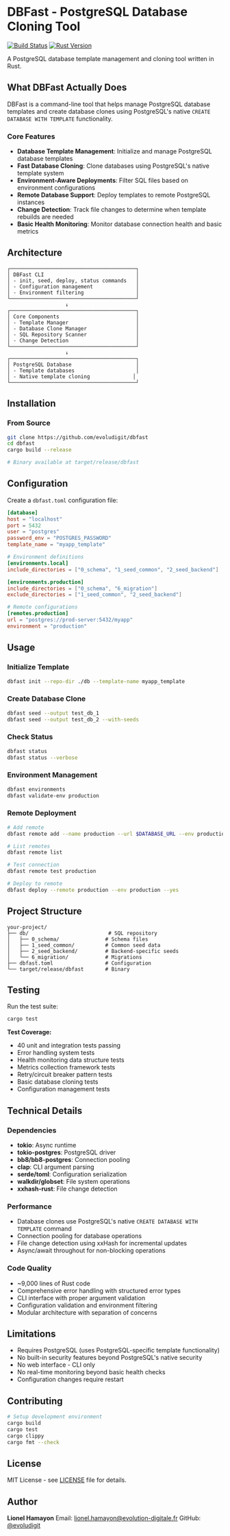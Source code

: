 # DBFast - PostgreSQL Database Cloning Tool

[![Build Status](https://img.shields.io/badge/tests-40%20passing-green)](https://github.com/evoludigit/dbfast/tree/main/tests)
[![Rust Version](https://img.shields.io/badge/rust-1.75%2B-orange)](https://www.rust-lang.org/)

A PostgreSQL database template management and cloning tool written in Rust.

## What DBFast Actually Does

DBFast is a command-line tool that helps manage PostgreSQL database templates and create database clones using PostgreSQL's native `CREATE DATABASE WITH TEMPLATE` functionality.

### Core Features

- **Database Template Management**: Initialize and manage PostgreSQL database templates
- **Fast Database Cloning**: Clone databases using PostgreSQL's native template system
- **Environment-Aware Deployments**: Filter SQL files based on environment configurations
- **Remote Database Support**: Deploy templates to remote PostgreSQL instances
- **Change Detection**: Track file changes to determine when template rebuilds are needed
- **Basic Health Monitoring**: Monitor database connection health and basic metrics

## Architecture

```
┌─────────────────────────────────────────┐
│ DBFast CLI                              │
│ - init, seed, deploy, status commands   │
│ - Configuration management              │
│ - Environment filtering                 │
└─────────────────────────────────────────┘
                   ↓
┌─────────────────────────────────────────┐
│ Core Components                         │
│ - Template Manager                      │
│ - Database Clone Manager                │
│ - SQL Repository Scanner                │
│ - Change Detection                      │
└─────────────────────────────────────────┘
                   ↓
┌─────────────────────────────────────────┐
│ PostgreSQL Database                     │
│ - Template databases                    │
│ - Native template cloning              │
└─────────────────────────────────────────┘
```

## Installation

### From Source

```bash
git clone https://github.com/evoludigit/dbfast
cd dbfast
cargo build --release

# Binary available at target/release/dbfast
```

## Configuration

Create a `dbfast.toml` configuration file:

```toml
[database]
host = "localhost"
port = 5432
user = "postgres"
password_env = "POSTGRES_PASSWORD"
template_name = "myapp_template"

# Environment definitions
[environments.local]
include_directories = ["0_schema", "1_seed_common", "2_seed_backend"]

[environments.production]
include_directories = ["0_schema", "6_migration"]
exclude_directories = ["1_seed_common", "2_seed_backend"]

# Remote configurations
[remotes.production]
url = "postgres://prod-server:5432/myapp"
environment = "production"
```

## Usage

### Initialize Template

```bash
dbfast init --repo-dir ./db --template-name myapp_template
```

### Create Database Clone

```bash
dbfast seed --output test_db_1
dbfast seed --output test_db_2 --with-seeds
```

### Check Status

```bash
dbfast status
dbfast status --verbose
```

### Environment Management

```bash
dbfast environments
dbfast validate-env production
```

### Remote Deployment

```bash
# Add remote
dbfast remote add --name production --url $DATABASE_URL --env production

# List remotes
dbfast remote list

# Test connection
dbfast remote test production

# Deploy to remote
dbfast deploy --remote production --env production --yes
```

## Project Structure

```
your-project/
├── db/                          # SQL repository
│   ├── 0_schema/               # Schema files
│   ├── 1_seed_common/          # Common seed data
│   ├── 2_seed_backend/         # Backend-specific seeds
│   └── 6_migration/            # Migrations
├── dbfast.toml                 # Configuration
└── target/release/dbfast       # Binary
```

## Testing

Run the test suite:

```bash
cargo test
```

**Test Coverage:**

- 40 unit and integration tests passing
- Error handling system tests
- Health monitoring data structure tests
- Metrics collection framework tests
- Retry/circuit breaker pattern tests
- Basic database cloning tests
- Configuration management tests

## Technical Details

### Dependencies

- **tokio**: Async runtime
- **tokio-postgres**: PostgreSQL driver
- **bb8/bb8-postgres**: Connection pooling
- **clap**: CLI argument parsing
- **serde/toml**: Configuration serialization
- **walkdir/globset**: File system operations
- **xxhash-rust**: File change detection

### Performance

- Database clones use PostgreSQL's native `CREATE DATABASE WITH TEMPLATE` command
- Connection pooling for database operations
- File change detection using xxHash for incremental updates
- Async/await throughout for non-blocking operations

### Code Quality

- ~9,000 lines of Rust code
- Comprehensive error handling with structured error types
- CLI interface with proper argument validation
- Configuration validation and environment filtering
- Modular architecture with separation of concerns

## Limitations

- Requires PostgreSQL (uses PostgreSQL-specific template functionality)
- No built-in security features beyond PostgreSQL's native security
- No web interface - CLI only
- No real-time monitoring beyond basic health checks
- Configuration changes require restart

## Contributing

```bash
# Setup development environment
cargo build
cargo test
cargo clippy
cargo fmt --check
```

## License

MIT License - see [LICENSE](LICENSE) file for details.

## Author

**Lionel Hamayon**
Email: <lionel.hamayon@evolution-digitale.fr>
GitHub: [@evoludigit](https://github.com/evoludigit)
